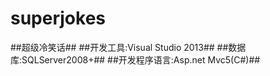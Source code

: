 # superjokes
##超级冷笑话##
##开发工具:Visual Studio 2013##
##数据库:SQLServer2008+##
##开发程序语言:Asp.net Mvc5(C#)##
